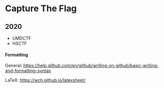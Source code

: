 # Capture The Flag

## 2020
- UMDCTF
- HSCTF

#### Formatting
General: https://help.github.com/en/github/writing-on-github/basic-writing-and-formatting-syntax

LaTeX: https://wch.github.io/latexsheet/

